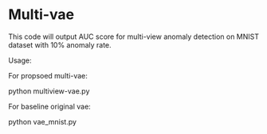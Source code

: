 # Multi-vae

This code will output AUC score for multi-view anomaly detection on MNIST dataset with 10% anomaly rate. 

Usage:

For propsoed multi-vae:

python multiview-vae.py

For baseline original vae:

python vae_mnist.py
